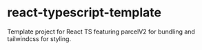# react-typescript-template

Template project for React TS featuring parcelV2 for bundling and tailwindcss for styling.
